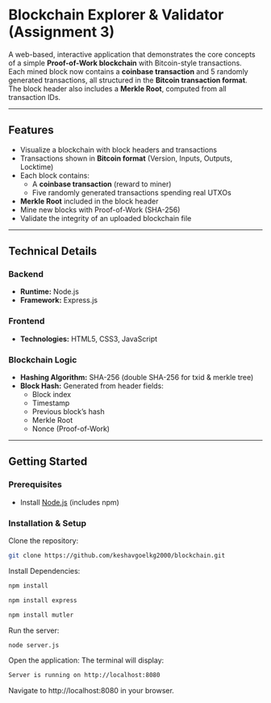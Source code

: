 # Blockchain Explorer & Validator (Assignment 3)

A web-based, interactive application that demonstrates the core concepts of a simple **Proof-of-Work blockchain** with Bitcoin-style transactions.  
Each mined block now contains a **coinbase transaction** and 5 randomly generated transactions, all structured in the **Bitcoin transaction format**.  
The block header also includes a **Merkle Root**, computed from all transaction IDs.

---

## Features
- Visualize a blockchain with block headers and transactions  
- Transactions shown in **Bitcoin format** (Version, Inputs, Outputs, Locktime)  
- Each block contains:
  - A **coinbase transaction** (reward to miner)  
  - Five randomly generated transactions spending real UTXOs  
- **Merkle Root** included in the block header  
- Mine new blocks with Proof-of-Work (SHA-256)  
- Validate the integrity of an uploaded blockchain file  

---

## Technical Details

### Backend
- **Runtime:** Node.js  
- **Framework:** Express.js  

### Frontend
- **Technologies:** HTML5, CSS3, JavaScript  

### Blockchain Logic
- **Hashing Algorithm:** SHA-256 (double SHA-256 for txid & merkle tree)  
- **Block Hash:** Generated from header fields:  
  - Block index  
  - Timestamp  
  - Previous block’s hash  
  - Merkle Root  
  - Nonce (Proof-of-Work)  

---

## Getting Started

### Prerequisites
- Install [Node.js](https://nodejs.org/) (includes npm)

### Installation & Setup

Clone the repository:

```bash
git clone https://github.com/keshavgoelkg2000/blockchain.git
```

Install Dependencies:
 
```bash
npm install
```
```bash
npm install express
```
```bash
npm install mutler
```

Run the server:
```bash
node server.js
```

Open the application:
The terminal will display:

```bash
Server is running on http://localhost:8080
```

Navigate to http://localhost:8080 in your browser.
